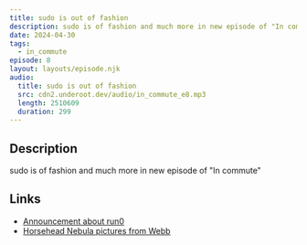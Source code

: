 ```yaml
---
title: sudo is out of fashion
description: sudo is of fashion and much more in new episode of "In commute"
date: 2024-04-30
tags:
  - in_commute
episode: 8
layout: layouts/episode.njk
audio:
  title: sudo is out of fashion
  src: cdn2.underoot.dev/audio/in_commute_e8.mp3
  length: 2510609
  duration: 299
---
```

## Description
sudo is of fashion and much more in new episode of "In commute"

## Links
- <a href="https://mastodon.social/@pid_eins/112353324518585654" target="_blank">Announcement about run0</a>
- <a href="https://www.esa.int/Science_Exploration/Space_Science/Webb/Webb_captures_iconic_Horsehead_Nebula_in_unprecedented_detail" target="_blank">Horsehead Nebula pictures from Webb</a>
